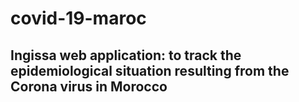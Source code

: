 # covid-19-maroc
## Ingissa web application: to track the epidemiological situation resulting from the Corona virus in Morocco
